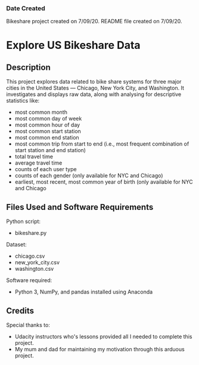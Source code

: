 
### Date Created ###
Bikeshare project created on 7/09/20. README file created on 7/09/20.
# Explore US Bikeshare Data #

## Description ##
This project explores data related to bike share systems for three major cities in the United States — Chicago, New York City, and Washington.
It investigates and displays raw data, along with analysing for descriptive statistics like:

* most common month
* most common day of week
* most common hour of day
* most common start station
* most common end station
* most common trip from start to end (i.e., most frequent combination of start station and end station)
* total travel time
* average travel time
* counts of each user type
* counts of each gender (only available for NYC and Chicago)
* earliest, most recent, most common year of birth (only available for NYC and Chicago

## Files Used and Software Requirements ##
Python script:

* bikeshare.py

Dataset:

* chicago.csv
* new_york_city.csv
* washington.csv

Software required:

* Python 3, NumPy, and pandas installed using Anaconda

## Credits ##
Special thanks to:

* Udacity instructors who's lessons provided all I needed to complete this project.
* My mum and dad for maintaining my motivation through this arduous project.

